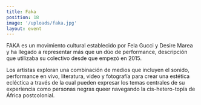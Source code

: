 ```yaml
---
title: Faka
position: 18
image: '/uploads/faka.jpg'
layout: event
---
```


FAKA es un movimiento cultural establecido por Fela Gucci y Desire Marea y ha llegado a representar más que un dúo de performance, descripción que utilizaba su colectivo desde que empezó en 2015.

Los artistas exploran una combinación de medios que incluyen el sonido, performance en vivo, literatura, video y fotografía para crear una estética ecléctica a través de la cual pueden expresar los temas centrales de su experiencia como personas negras queer navegando la cis-hetero-topía de África postcolonial.
